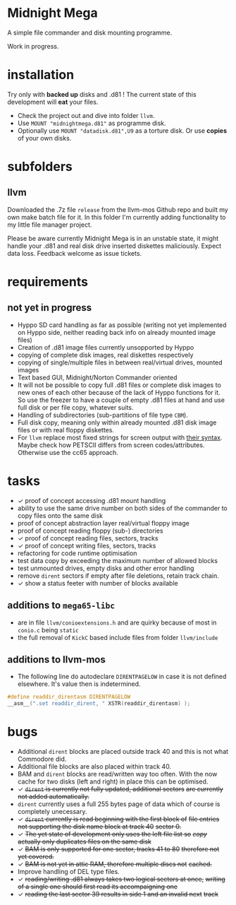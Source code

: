 # Midnight Mega

A simple file commander and disk mounting programme.

Work in progress.

# installation

Try only with **backed up** disks and .d81 ! The current state
of this development will **eat** your files.

* Check the project out and dive into folder `llvm`.
* Use `MOUNT "midnightmega.d81"` as programme disk.
* Optionally use `MOUNT "datadisk.d81",U9` as a torture disk. Or
  use **copies** of your own disks.

# subfolders

## llvm

Downloaded the .7z file `release` from the llvm-mos Github repo and
built my own make batch file for it. In this folder I'm currently
adding functionality to my little file manager project.

Please be aware currently Midnight Mega is in an unstable state, it
might handle your .d81 and real disk drive inserted diskettes
maliciously. Expect data loss. Feedback welcome as issue tickets.

# requirements

## not yet in progress

* Hyppo SD card handling as far as possible (writing not yet
  implemented on Hyppo side, neither reading back info on already
  mounted image files)
* Creation of .d81 image files currently unsopported by Hyppo
* copying of complete disk images, real diskettes respectively
* copying of single/multiple files in between real/virtual drives,
  mounted images
* Text based GUI, Midnight/Norton Commander oriented
* It will not be possible to copy full .d81 files or complete disk
  images to new ones of each other because of the lack of Hyppo
  functions for it. So use the freezer to have a couple of empty .d81
  files at hand and use full disk or per file copy, whatever suits.
* Handling of subdirectories (sub-partitions of file type `CBM`).
* Full disk copy, meaning only within already mounted .d81 disk
  image files or with real floppy diskettes.
* For `llvm` replace most fixed strings for screen output with
  [their syntax](https://llvm-mos.org/wiki/Character_set). Maybe
  check how PETSCII differs from screen codes/attributes. Otherwise
  use the cc65 approach.

# tasks

* ✓ proof of concept accessing .d81 mount handling
* ability to use the same drive number on both sides of the commander
  to copy files onto the same disk
* proof of concept abstraction layer real/virtual floppy image
* proof of concept reading floppy (sub-) directories
* ✓ proof of concept reading files, sectors, tracks
* ✓ proof of concept writing files, sectors, tracks
* refactoring for code runtime optimisation
* test data copy by exceeding the maximum number of allowed blocks
* test unmounted drives, empty disks and other error handling
* remove `dirent` sectors if empty after file deletions, retain
  track chain.
* ✓ show a status feeter with number of blocks available

## additions to `mega65-libc`

* are in file `llvm/conioextensions.h` and are quirky because of most
  in `conio.c` being `static`
* the full removal of `KickC` based include files from folder
  `llvm/include`

## additions to llvm-mos

* The following line do autodeclare `DIRENTPAGELOW` in case it
  is not defined elsewhere. It's value then is indetermined.

```c
#define readdir_direntasm DIRENTPAGELOW
__asm__(".set readdir_dirent, " XSTR(readdir_direntasm) );
```

# bugs

* Additional `dirent` blocks are placed outside track 40 and this
  is not what Commodore did.
* Additional file blocks are also placed within track 40.
* BAM and `dirent` blocks are read/written way too often. With the
  now cache for two disks (left and right) in place this can be
  optimised.
* ✓ ~~`dirent` is currently not fully updated, additional sectors~~
  ~~are currently not added automatically.~~
* `dirent` currently uses a full 255 bytes page of data which of
  course is completely unecessary.
* ✓ ~~`dirent` currently is read beginning with the first block of~~
  ~~file entries not supporting the disk name block at track 40~~
  ~~sector 0.~~
* ✓ ~~The yet state of development only uses the left file list so~~
  ~~*copy* actually only duplicates files on the same disk~~
* ✓ ~~BAM is only supported for one sector, tracks 41 to 80~~
  ~~therefore not yet covered.~~
* ✓ ~~BAM is not yet in attic RAM, therefore multiple discs not~~
  ~~cached.~~
* Improve handling of DEL type files.
* ✓ ~~reading/writing .d81 always takes two logical sectors at once,~~
  ~~writing of a single one should first read its accompaigning one~~
* ✓ ~~reading the last sector 39 results in side 1 and an invalid next~~
  ~~track~~

